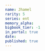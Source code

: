 ```yaml
---
name: Jhamel
rarity: 5
series: ent
memory_alpha:
bigbook_tier: -1
in_portal: true
date:
published: true
---
```



